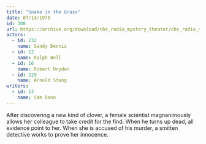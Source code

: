 ```yaml
---
title: "Snake in the Grass"
date: 07/14/1975
id: 308
url: https://archive.org/download/cbs_radio_mystery_theater/cbs_radio_mystery_theater-0301-0350.zip/cbs_radio_mystery_theater-0301-0350%2Fcbsrmt_0308_snake_in_the_grass.mp3
actors:  
  - id: 232
    name: Sandy Dennis  
  - id: 12
    name: Ralph Bell  
  - id: 16
    name: Robert Dryden  
  - id: 229
    name: Arnold Stang
writers:  
  - id: 13
    name: Sam Dann
---
```

After discovering a new kind of clover, a female scientist magnanimously allows her colleague to take credit for the find. When he turns up dead, all evidence point to her. When she is accused of his murder, a smitten detective works to prove her innocence.